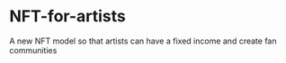# NFT-for-artists
A new NFT model so that artists can have a fixed income and create fan communities
